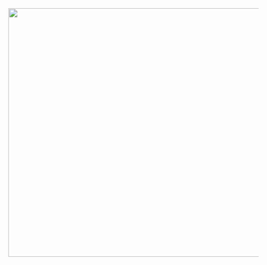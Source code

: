 <div id="header" align="center">
  <img src="https://media.giphy.com/media/l3JDhZMZ8no13aQ3S/giphy.gif" height="500" width="700"/>
</div>
